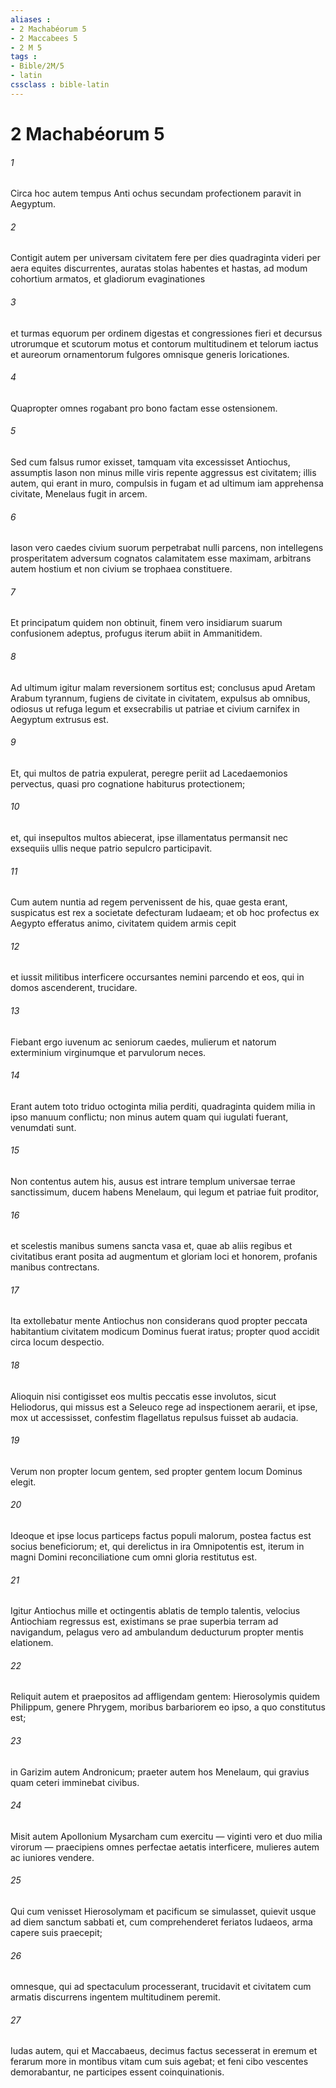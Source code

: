 ```yaml
---
aliases : 
- 2 Machabéorum 5
- 2 Maccabees 5
- 2 M 5
tags : 
- Bible/2M/5
- latin
cssclass : bible-latin
---
```


# 2 Machabéorum 5

###### 1
Circa hoc autem tempus Anti ochus secundam profectionem paravit in Aegyptum. 
###### 2
Contigit autem per universam civitatem fere per dies quadraginta videri per aera equites discurrentes, auratas stolas habentes et hastas, ad modum cohortium armatos, et gladiorum evaginationes 
###### 3
et turmas equorum per ordinem digestas et congressiones fieri et decursus utrorumque et scutorum motus et contorum multitudinem et telorum iactus et aureorum ornamentorum fulgores omnisque generis loricationes. 
###### 4
Quapropter omnes rogabant pro bono factam esse ostensionem.
###### 5
Sed cum falsus rumor exisset, tamquam vita excessisset Antiochus, assumptis Iason non minus mille viris repente aggressus est civitatem; illis autem, qui erant in muro, compulsis in fugam et ad ultimum iam apprehensa civitate, Menelaus fugit in arcem. 
###### 6
Iason vero caedes civium suorum perpetrabat nulli parcens, non intellegens prosperitatem adversum cognatos calamitatem esse maximam, arbitrans autem hostium et non civium se trophaea constituere. 
###### 7
Et principatum quidem non obtinuit, finem vero insidiarum suarum confusionem adeptus, profugus iterum abiit in Ammanitidem. 
###### 8
Ad ultimum igitur malam reversionem sortitus est; conclusus apud Aretam Arabum tyrannum, fugiens de civitate in civitatem, expulsus ab omnibus, odiosus ut refuga legum et exsecrabilis ut patriae et civium carnifex in Aegyptum extrusus est. 
###### 9
Et, qui multos de patria expulerat, peregre periit ad Lacedaemonios pervectus, quasi pro cognatione habiturus protectionem; 
###### 10
et, qui insepultos multos abiecerat, ipse illamentatus permansit nec exsequiis ullis neque patrio sepulcro participavit.
###### 11
Cum autem nuntia ad regem pervenissent de his, quae gesta erant, suspicatus est rex a societate defecturam Iudaeam; et ob hoc profectus ex Aegypto efferatus animo, civitatem quidem armis cepit 
###### 12
et iussit militibus interficere occursantes nemini parcendo et eos, qui in domos ascenderent, trucidare. 
###### 13
Fiebant ergo iuvenum ac seniorum caedes, mulierum et natorum exterminium virginumque et parvulorum neces. 
###### 14
Erant autem toto triduo octoginta milia perditi, quadraginta quidem milia in ipso manuum conflictu; non minus autem quam qui iugulati fuerant, venumdati sunt. 
###### 15
Non contentus autem his, ausus est intrare templum universae terrae sanctissimum, ducem habens Menelaum, qui legum et patriae fuit proditor, 
###### 16
et scelestis manibus sumens sancta vasa et, quae ab aliis regibus et civitatibus erant posita ad augmentum et gloriam loci et honorem, profanis manibus contrectans. 
###### 17
Ita extollebatur mente Antiochus non considerans quod propter peccata habitantium civitatem modicum Dominus fuerat iratus; propter quod accidit circa locum despectio. 
###### 18
Alioquin nisi contigisset eos multis peccatis esse involutos, sicut Heliodorus, qui missus est a Seleuco rege ad inspectionem aerarii, et ipse, mox ut accessisset, confestim flagellatus repulsus fuisset ab audacia. 
###### 19
Verum non propter locum gentem, sed propter gentem locum Dominus elegit. 
###### 20
Ideoque et ipse locus particeps factus populi malorum, postea factus est socius beneficiorum; et, qui derelictus in ira Omnipotentis est, iterum in magni Domini reconciliatione cum omni gloria restitutus est.
###### 21
Igitur Antiochus mille et octingentis ablatis de templo talentis, velocius Antiochiam regressus est, existimans se prae superbia terram ad navigandum, pelagus vero ad ambulandum deducturum propter mentis elationem. 
###### 22
Reliquit autem et praepositos ad affligendam gentem: Hierosolymis quidem Philippum, genere Phrygem, moribus barbariorem eo ipso, a quo constitutus est; 
###### 23
in Garizim autem Andronicum; praeter autem hos Menelaum, qui gravius quam ceteri imminebat civibus. 
###### 24
Misit autem Apollonium Mysarcham cum exercitu — viginti vero et duo milia virorum — praecipiens omnes perfectae aetatis interficere, mulieres autem ac iuniores vendere. 
###### 25
Qui cum venisset Hierosolymam et pacificum se simulasset, quievit usque ad diem sanctum sabbati et, cum comprehenderet feriatos Iudaeos, arma capere suis praecepit; 
###### 26
omnesque, qui ad spectaculum processerant, trucidavit et civitatem cum armatis discurrens ingentem multitudinem peremit. 
###### 27
Iudas autem, qui et Maccabaeus, decimus factus secesserat in eremum et ferarum more in montibus vitam cum suis agebat; et feni cibo vescentes demorabantur, ne participes essent coinquinationis.
